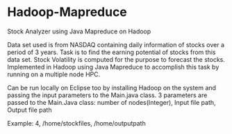 # Hadoop-Mapreduce
Stock Analyzer using Java Mapreduce on Hadoop

Data set used is from NASDAQ containing daily information of stocks over a period of 3 years.
Task is to find the earning potential of stocks from this data set.
Stock Volatility is computed for the purpose to forecast the stocks. 
Implemented in Hadoop using Java Mapreduce to accomplish this task by running on a multiple node HPC.

Can be run locally on Eclipse too by installing Hadoop on the system and passing the input parameters to the Main.java class.
3 parameters are passed to the Main.Java class: number of nodes(Integer), Input file path, Output file path

Example: 4, /home/stockfiles, /home/outputpath
